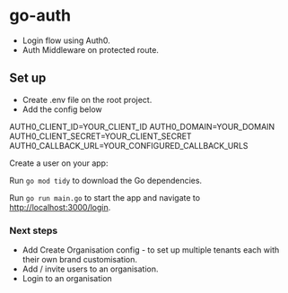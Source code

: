# go-auth

- Login flow using Auth0.
- Auth Middleware on protected route.

## Set up
- Create .env file on the root project.
- Add the config below

AUTH0_CLIENT_ID=YOUR_CLIENT_ID
AUTH0_DOMAIN=YOUR_DOMAIN
AUTH0_CLIENT_SECRET=YOUR_CLIENT_SECRET
AUTH0_CALLBACK_URL=YOUR_CONFIGURED_CALLBACK_URLS

Create a user on your app:

Run `go mod tidy` to download the Go dependencies.

Run `go run main.go` to start the app and navigate to [http://localhost:3000/login](http://localhost:3000/login).

### Next steps

- Add Create Organisation config - to set up multiple tenants each with their own brand customisation.
- Add / invite users to an organisation.
- Login to an organisation

